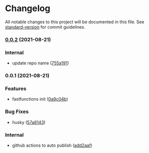 # Changelog

All notable changes to this project will be documented in this file. See [standard-version](https://github.com/conventional-changelog/standard-version) for commit guidelines.

### [0.0.2](https://github.com/BenedictOng42/fastfunctions/compare/v0.0.1...v0.0.2) (2021-08-21)


### Internal

* update repo name ([755a191](https://github.com/BenedictOng42/fastfunctions/commit/755a191e67a4952c0537eea7e7806221dbfa65d5))

### 0.0.1 (2021-08-21)


### Features

* fastfunctions init ([0a9c04b](https://github.com/BenedictOng42/fastfunctions/commit/0a9c04bcc9d113ad4903c7c3a8aa4c877da27074))


### Bug Fixes

* husky ([57a8143](https://github.com/BenedictOng42/fastfunctions/commit/57a814331b6c60b159c83d0b334935afb29ec3bb))


### Internal

* github actions to auto publish ([add2aaf](https://github.com/BenedictOng42/fastfunctions/commit/add2aafd19581268056c7805e233403592d4a5f2))
